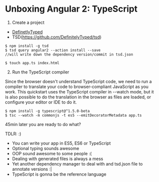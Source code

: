 Unboxing Angular 2: TypeScript
==============================

1. Create a project

 + [DefinetlyTyped](http://definitelytyped.org/)
 + TSD(https://github.com/DefinitelyTyped/tsd)

```
$ npm install -g tsd
$ tsd query angular2 --action install --save
//will write down the dependency version/commit in tsd.json
```

```
$ touch app.ts index.html
```



2. Run the TypeScript compiler

Since the browser doesn't understand TypeScript code, we need to run a compiler to translate your code to browser-compliant JavaScript as you work. This quickstart uses the TypeScript compiler in --watch mode, but it is also possible to do the translation in the browser as files are loaded, or configure your editor or IDE to do it.

```
$ npm install -g typescript@^1.5.0-beta
$ tsc --watch -m commonjs -t es5 --emitDecoratorMetadata app.ts
```



45min later you are ready to do what?

TDLR:
 :)
 + You can write your app in ES5, ES6 or TypeScript
 + Optional typing sounds awesome
 + OOP sound awesome to some people
 :(
 + Dealing with generated files is always a mess
 + Yet another dependency manager to deal with and tsd.json file to annotate versions
 :|
 + TypeScript is gonna be the reference language 
